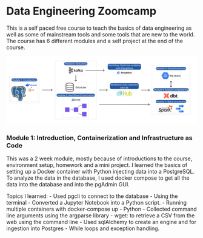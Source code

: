 # Data Engineering Zoomcamp

This is a self paced free course to teach the basics of data engineering as well as some of mainstream tools and some tools that are new to the world. The course has 6 different modules and a self project at the end of the course. 

<img src='https://github.com/DataTalksClub/data-engineering-zoomcamp/blob/main/images/architecture/arch_v3_workshops.jpg' alt="Data Engineering Zoomcamp course path" width=auto></a>

### Module 1: Introduction, Containerization and Infrastructure as Code
This was a 2 week module, mostly because of introductions to the course, environment setup, homework and a mini project. I learned the basics of setting up a Docker container with Python injecting data into a PostgreSQL. To analyze the data in the database, I used docker compose to get all the data into the database and into the pgAdmin GUI.

Topics I learned:
    - Used pgcli to connect to the database
    - Using the terminal
      - Converted a Jupyter Notebook into a Python script.
      - Running multiple containers with docker-compose up
    - Python
      - Collected command line arguments using the argparse library
      - wget: to retrieve a CSV from the web using the command line
      - Used sqlAlchemy to create an engine and for ingestion into Postgres
      - While loops and exception handling.
